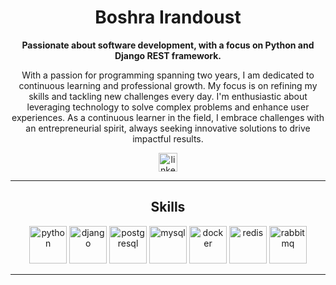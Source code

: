 <h1 align="center">Boshra Irandoust</h1>
<p align="center">
  <b>Passionate about software development, with a focus on Python and Django REST framework.</b>
</p>
<p align="center">
With a passion for programming spanning two years, I am dedicated to continuous learning and professional growth. My focus is on refining my skills and tackling new challenges every day. I'm enthusiastic about leveraging technology to solve complex problems and enhance user experiences. As a continuous learner in the field, I embrace challenges with an entrepreneurial spirit, always seeking innovative solutions to drive impactful results.
<p align="center">
  <a href="www.linkedin.com/in/boshra-irnd">
    <img src="https://cdn.jsdelivr.net/gh/devicons/devicon/icons/linkedin/linkedin-original.svg" height="30" width="30" alt="linkedin"/>
  </a>
</p>
</p>

---

<h2 align="center">Skills</h2>

<p align="center">
  <img src="https://cdn.jsdelivr.net/gh/devicons/devicon/icons/python/python-plain-wordmark.svg" height="60" width="60" alt="python"/>
  <img src="https://cdn.jsdelivr.net/gh/devicons/devicon/icons/django/django-plain.svg" height="60" width="60" alt="django"/>
  <img src="https://cdn.jsdelivr.net/gh/devicons/devicon/icons/postgresql/postgresql-plain-wordmark.svg" height="60" width="60" alt="postgresql"/>
  <img src="https://cdn.jsdelivr.net/gh/devicons/devicon/icons/mysql/mysql-plain-wordmark.svg" height="60" width="60" alt="mysql"/>
  <img src="https://cdn.jsdelivr.net/gh/devicons/devicon/icons/docker/docker-plain-wordmark.svg" height="60" width="60" alt="docker"/>
  <img src="https://cdn.jsdelivr.net/gh/devicons/devicon/icons/redis/redis-plain-wordmark.svg" height="60" width="60" alt="redis"/>
  <img src="https://cdn.jsdelivr.net/gh/devicons/devicon/icons/rabbitmq/rabbitmq-plain-wordmark.svg" height="60" width="60" alt="rabbitmq"/>
</p>

---

